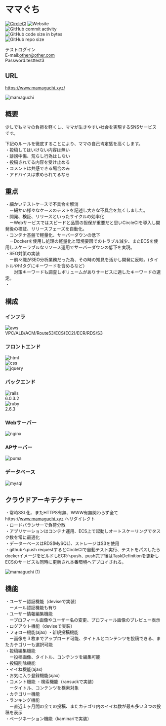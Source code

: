 # ママぐち
[![CircleCI](https://circleci.com/gh/suneosama1/mamaguchi.svg?style=svg)](https://circleci.com/gh/suneosama1/mamaguchi)
![Website](https://img.shields.io/website?url=https%3A%2F%2Fwww.mamaguchi.xyz)  
![GitHub commit activity](https://img.shields.io/github/commit-activity/m/suneosama1/mamaguchi?style=plastic)  
![GitHub code size in bytes](https://img.shields.io/github/languages/code-size/suneosama1/mamaguchi?style=plastic)  
![GitHub repo size](https://img.shields.io/github/repo-size/suneosama1/mamaguchi)  
  
テストログイン  
E-mail:other@other.com  
Password:testtest3  

## URL
https://www.mamaguchi.xyz/

![mamaguchi](https://user-images.githubusercontent.com/30628476/90847333-36fed200-e3a5-11ea-9950-ee2bf8f406f0.png)

## 概要
少しでもママの負担を軽くし、ママが生きやすい社会を実現するSNSサービスです。

下記のルールを徹底することにより、ママの自己肯定感を高くします。  
・投稿してはいけない内容は無い  
・誹謗中傷、荒らし行為はしない  
・投稿されてる内容を受け止める  
・コメントは共感できる場合のみ  
・アドバイスは求められてるなら  

## 重点
・細かいテストケースで不具合を解消  
　ー細かい様々なケースのテストを記述し大きな不具合を無くしました。  
・開発、検証、リリースといったサイクルの効率化  
　ーWebサービスではスピードと品質の担保が重要だと思いCircleCIを導入し開発後の検証、リリースフェーズを自動化。  
・コンテナ基盤で軽量化、サーバーダウンの低下  
　ーDockerを使用し処理の軽量化と環境要因でのトラブル減少、またECSを使用しスケーラブルなリソース運用でサーバーダウンの低下を実現。  
・SEO対策の実装  
　ー前々職がSEO分析業務だった為、その時の知見を活かし開発に反映。(タイトルやh1タグにキーワードを含めるなど）  
　　対策キーワードも調査しボリュームがありサービスに適したキーワードの選定。  
・

## 構成
### インフラ
![aws](https://img.shields.io/badge/-Amazon%20AWS-232F3E.svg?logo=amazon-aws&style=flat)  
 VPC/ALB/ACM/Route53/ECS(EC2)/ECR/RDS/S3  
 
### フロントエンド
![html](https://img.shields.io/badge/-HTML5-333.svg?logo=html5&style=plastic)  
![css](https://img.shields.io/badge/-CSS3-1572B6.svg?logo=css3&style=plastic)  
![jquery](https://img.shields.io/badge/-jQuery-0769AD.svg?logo=jquery&style=plastic)  

### バックエンド
![rails](https://img.shields.io/badge/-Rails-CC0000.svg?logo=rails&style=plastic)  
 6.0.3.2  
![ruby](https://img.shields.io/badge/-Ruby-CC342D.svg?logo=ruby&style=plastic)  
 2.6.3  

### Webサーバー
![nginx](https://img.shields.io/badge/-Nginx-bfcfcf.svg?logo=nginx&style=plastic)  
 
### APサーバー
![puma](https://img.shields.io/badge/-Puma-FF00FF.svg?logo=puma&style=plastic)  

### データベース
![mysql](https://img.shields.io/badge/-MySQL-f29221.svg?logo=mysql&style=plastic)  
 
## クラウドアーキテクチャー
・常時SSL化、またHTTPS有無、WWW有無関わらず全てhttps://www.mamaguchi.xyz へリダイレクト  
・ロードバランサーで負荷分散  
・アプリケーションはコンテナ運用、ECS上で起動しオートスケーリングでタスク数を常に最適化  
・データーベースはRDS(MySQL)、ストレージはS3を使用  
・githubへpush requestするとCircleCIで自動テスト実行、テストをパスしたらdockerイメージをビルドしECRへpush、push完了後はTaskDefinitionを更新しECSのサービスも同時に更新され本番環境へデプロイされる。
  
![mamaguchi (1)](https://user-images.githubusercontent.com/30628476/90980874-dfc15300-e598-11ea-9f1b-fa92ad87cde0.png)


## 機能
・ユーザー認証機能（deviseで実装）  
　ーメール認証機能も有り  
・ユーザー情報編集機能  
　ープロフィール画像やユーザー名の変更、プロフィール画像のプレビュー表示  
・ログアウト機能（deviseで実装）  
・フォロー機能(ajax)
・新規投稿機能  
　ー画像を３枚までアップロード可能、タイトルとコンテンツを投稿できる、またカテゴリーも選択可能  
・投稿編集機能  
　ー投稿画像、タイトル、コンテンツを編集可能  
・投稿削除機能  
・イイね機能(ajax)  
・お気に入り登録機能(ajax)  
・コメント機能
・検索機能（ransuckで実装）  
　ータイトル、コンテンツを検索対象  
・カテゴリー機能  
・ランキング機能  
　ー直近１ヶ月間の全ての投稿、またカテゴリ内のイイね数が最も多い３つの投稿を表示  
・ページネーション機能（kaminariで実装）  


